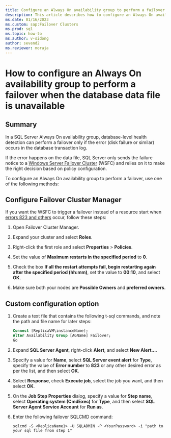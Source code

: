 ```yaml
---
title: Configure an Always On availability group to perform a failover
description: This article describes how to configure an Always On availability group to perform a failover when the database data file is unavailable.
ms.date: 01/16/2023
ms.custom: sap:Failover Clusters
ms.prod: sql
ms.topic: how-to
ms.author: v-sidong
author: sevend2
ms.reviewer: moraja
---
```


# How to configure an Always On availability group to perform a failover when the database data file is unavailable

## Summary

In a SQL Server Always On availability group, database-level health detection can perform a failover only if the error (disk failure or similar) occurs in the database transaction log.

If the error happens on the data file, SQL Server only sends the failure notice to a [Windows Server Failover Cluster](/sql/sql-server/failover-clusters/windows/windows-server-failover-clustering-wsfc-with-sql-server) (WSFC) and relies on it to make the right decision based on policy configuration.

To configure an Always On availability group to perform a failover, use one of the following methods:

## Configure Failover Cluster Manager

If you want the WSFC to trigger a failover instead of a resource start when [errors 823 and others](https://techcommunity.microsoft.com/t5/sql-server-blog/sql-server-availability-groups-8211-enhanced-database-level/ba-p/385965) occur, follow these steps:

1. Open Failover Cluster Manager.

1. Expand your cluster and select **Roles**.

1. Right-click the first role and select **Properties** > **Policies**.

1. Set the value of **Maximum restarts in the specified period** to **0**.

1. Check the box **If all the restart attempts fail, begin restarting again after the specified period (hh:mm)**, set the value to **00:10**, and select **OK**.

1. Make sure both your nodes are **Possible Owners** and **preferred owners**.

## Custom configuration option

1. Create a text file that contains the following t-sql commands, and note the path and file name for later steps:

   ```sql
   Connect [ReplicaVM\instanceName];
   Alter Availability Group [AGName] Failover;
   Go
   ```

1. Expand **SQL Server Agent**, right-click **Alert**, and select **New Alert...**.

1. Specify a value for **Name**, select **SQL Server event alert** for **Type**, specify the value of **Error number** to **823** or any other desired error as per the list, and then select **OK**.

1. Select **Response**, check **Execute job**, select the job you want, and then select **OK**.

1. On the **Job Step Properties** dialog, specify a value for **Step name**, select **Operating system (CmdExec)** for **Type**, and then select **SQL Server Agent Service Account** for **Run as**.

1. Enter the following failover SQLCMD command:

   `sqlcmd -S <ReplicaName1> -U SQLADMIN -P <YourPassword> -i "path to your sql file from step 1"`
